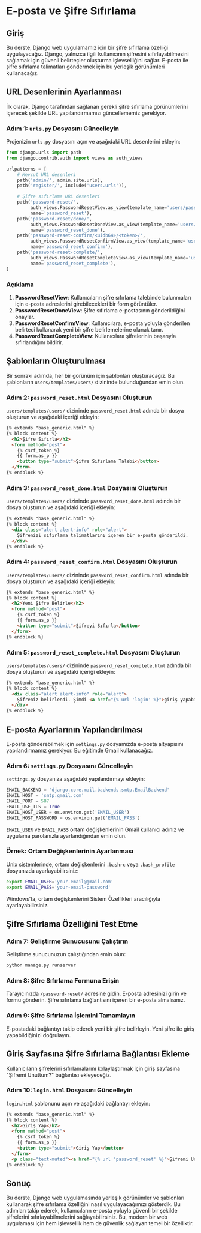 # E-posta ve Şifre Sıfırlama

## Giriş

Bu derste, Django web uygulamamız için bir şifre sıfırlama özelliği uygulayacağız. Django, yalnızca ilgili kullanıcının şifresini sıfırlayabilmesini sağlamak için güvenli belirteçler oluşturma işlevselliğini sağlar. E-posta ile şifre sıfırlama talimatları göndermek için bu yerleşik görünümleri kullanacağız.

## URL Desenlerinin Ayarlanması

İlk olarak, Django tarafından sağlanan gerekli şifre sıfırlama görünümlerini içerecek şekilde URL yapılandırmamızı güncellememiz gerekiyor.

### Adım 1: `urls.py` Dosyasını Güncelleyin

Projenizin `urls.py` dosyasını açın ve aşağıdaki URL desenlerini ekleyin:

```python
from django.urls import path
from django.contrib.auth import views as auth_views

urlpatterns = [
    # Mevcut URL desenleri
    path('admin/', admin.site.urls),
    path('register/', include('users.urls')),

    # Şifre sıfırlama URL desenleri
    path('password-reset/', 
         auth_views.PasswordResetView.as_view(template_name='users/password_reset.html'), 
         name='password_reset'),
    path('password-reset/done/', 
         auth_views.PasswordResetDoneView.as_view(template_name='users/password_reset_done.html'), 
         name='password_reset_done'),
    path('password-reset-confirm/<uidb64>/<token>/', 
         auth_views.PasswordResetConfirmView.as_view(template_name='users/password_reset_confirm.html'), 
         name='password_reset_confirm'),
    path('password-reset-complete/', 
         auth_views.PasswordResetCompleteView.as_view(template_name='users/password_reset_complete.html'), 
         name='password_reset_complete'),
]
```

### Açıklama

1. **PasswordResetView**: Kullanıcıların şifre sıfırlama talebinde bulunmaları için e-posta adreslerini girebilecekleri bir form görüntüler.
2. **PasswordResetDoneView**: Şifre sıfırlama e-postasının gönderildiğini onaylar.
3. **PasswordResetConfirmView**: Kullanıcılara, e-posta yoluyla gönderilen belirteci kullanarak yeni bir şifre belirlemelerine olanak tanır.
4. **PasswordResetCompleteView**: Kullanıcılara şifrelerinin başarıyla sıfırlandığını bildirir.

## Şablonların Oluşturulması

Bir sonraki adımda, her bir görünüm için şablonları oluşturacağız. Bu şablonların `users/templates/users/` dizininde bulunduğundan emin olun.

### Adım 2: `password_reset.html` Dosyasını Oluşturun

`users/templates/users/` dizininde `password_reset.html` adında bir dosya oluşturun ve aşağıdaki içeriği ekleyin:

```html
{% extends "base_generic.html" %}
{% block content %}
  <h2>Şifre Sıfırla</h2>
  <form method="post">
    {% csrf_token %}
    {{ form.as_p }}
    <button type="submit">Şifre Sıfırlama Talebi</button>
  </form>
{% endblock %}
```

### Adım 3: `password_reset_done.html` Dosyasını Oluşturun

`users/templates/users/` dizininde `password_reset_done.html` adında bir dosya oluşturun ve aşağıdaki içeriği ekleyin:

```html
{% extends "base_generic.html" %}
{% block content %}
  <div class="alert alert-info" role="alert">
    Şifrenizi sıfırlama talimatlarını içeren bir e-posta gönderildi.
  </div>
{% endblock %}
```

### Adım 4: `password_reset_confirm.html` Dosyasını Oluşturun

`users/templates/users/` dizininde `password_reset_confirm.html` adında bir dosya oluşturun ve aşağıdaki içeriği ekleyin:

```html
{% extends "base_generic.html" %}
{% block content %}
  <h2>Yeni Şifre Belirle</h2>
  <form method="post">
    {% csrf_token %}
    {{ form.as_p }}
    <button type="submit">Şifreyi Sıfırla</button>
  </form>
{% endblock %}
```

### Adım 5: `password_reset_complete.html` Dosyasını Oluşturun

`users/templates/users/` dizininde `password_reset_complete.html` adında bir dosya oluşturun ve aşağıdaki içeriği ekleyin:

```html
{% extends "base_generic.html" %}
{% block content %}
  <div class="alert alert-info" role="alert">
    Şifreniz belirlendi. Şimdi <a href="{% url 'login' %}">giriş yapabilirsiniz</a>.
  </div>
{% endblock %}
```

## E-posta Ayarlarının Yapılandırılması

E-posta gönderebilmek için `settings.py` dosyamızda e-posta altyapısını yapılandırmamız gerekiyor. Bu eğitimde Gmail kullanacağız.

### Adım 6: `settings.py` Dosyasını Güncelleyin

`settings.py` dosyanıza aşağıdaki yapılandırmayı ekleyin:

```python
EMAIL_BACKEND = 'django.core.mail.backends.smtp.EmailBackend'
EMAIL_HOST = 'smtp.gmail.com'
EMAIL_PORT = 587
EMAIL_USE_TLS = True
EMAIL_HOST_USER = os.environ.get('EMAIL_USER')
EMAIL_HOST_PASSWORD = os.environ.get('EMAIL_PASS')
```

`EMAIL_USER` ve `EMAIL_PASS` ortam değişkenlerinin Gmail kullanıcı adınız ve uygulama parolanızla ayarlandığından emin olun.

### Örnek: Ortam Değişkenlerinin Ayarlanması

Unix sistemlerinde, ortam değişkenlerini `.bashrc` veya `.bash_profile` dosyanızda ayarlayabilirsiniz:

```sh
export EMAIL_USER='your-email@gmail.com'
export EMAIL_PASS='your-email-password'
```

Windows'ta, ortam değişkenlerini Sistem Özellikleri aracılığıyla ayarlayabilirsiniz.

## Şifre Sıfırlama Özelliğini Test Etme

### Adım 7: Geliştirme Sunucusunu Çalıştırın

Geliştirme sunucunuzun çalıştığından emin olun:

```sh
python manage.py runserver
```

### Adım 8: Şifre Sıfırlama Formuna Erişin

Tarayıcınızda `/password-reset/` adresine gidin. E-posta adresinizi girin ve formu gönderin. Şifre sıfırlama bağlantısını içeren bir e-posta almalısınız.

### Adım 9: Şifre Sıfırlama İşlemini Tamamlayın

E-postadaki bağlantıyı takip ederek yeni bir şifre belirleyin. Yeni şifre ile giriş yapabildiğinizi doğrulayın.

## Giriş Sayfasına Şifre Sıfırlama Bağlantısı Ekleme

Kullanıcıların şifrelerini sıfırlamalarını kolaylaştırmak için giriş sayfasına "Şifremi Unuttum?" bağlantısı ekleyeceğiz.

### Adım 10: `login.html` Dosyasını Güncelleyin

`login.html` şablonunu açın ve aşağıdaki bağlantıyı ekleyin:

```html
{% extends "base_generic.html" %}
{% block content %}
  <h2>Giriş Yap</h2>
  <form method="post">
    {% csrf_token %}
    {{ form.as_p }}
    <button type="submit">Giriş Yap</button>
  </form>
  <p class="text-muted"><a href="{% url 'password_reset' %}">Şifremi Unuttum?</a></p>
{% endblock %}
```

## Sonuç

Bu derste, Django web uygulamasında yerleşik görünümler ve şablonları kullanarak şifre sıfırlama özelliğini nasıl uygulayacağımızı gösterdik. Bu adımları takip ederek, kullanıcıların e-posta yoluyla güvenli bir şekilde şifrelerini sıfırlayabilmelerini sağlayabilirsiniz. Bu, modern bir web uygulaması için hem işlevsellik hem de güvenlik sağlayan temel bir özelliktir.